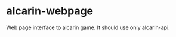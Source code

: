 alcarin-webpage
===============

Web page interface to alcarin game. It should use only alcarin-api.
